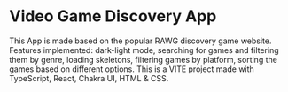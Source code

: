 <h1>Video Game Discovery App</h1>


This App is made based on the popular RAWG discovery game website. Features implemented: dark-light mode, searching for games and filtering them by genre, loading skeletons, filtering games by platform, sorting the games based on different options.
This is a VITE project made with TypeScript, React, Chakra UI, HTML & CSS.
